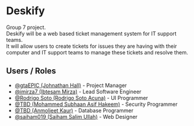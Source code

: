 # Deskify
Group 7 project. <br>
Deskify will be a web based ticket management system for IT support teams. <br>
It will allow users to create tickets for issues they are having with their computer and IT support teams to manage 
these tickets and resolve them.

## Users / Roles
- [@gtaEPIC (Johnathan Hall)](https://github.com/gtaEPIC) - Project Manager
- [@imirza7 (Ibtesam Mirza)](https://github.com/imirza7) - Lead Software Engineer
- [@Rodrigo Soto (Rodrigo Soto Acuna)](https://github.com/rsotoacu) - UI Programmer
- [@TBD (Mohammed Subhaan Asif Hakeem)]() - Security Programmer
- [@TBD (Anmoljeet Kaur)]() - Database Programmer
- [@saiham019 (Saiham Salim Ullah)](https://github.com/saiham019) - Web Designer
